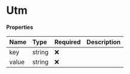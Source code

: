 # Utm

**Properties**

| Name  | Type   | Required | Description |
| :---- | :----- | :------- | :---------- |
| key   | string | ❌       |             |
| value | string | ❌       |             |

<!-- This file was generated by liblab | https://liblab.com/ -->
